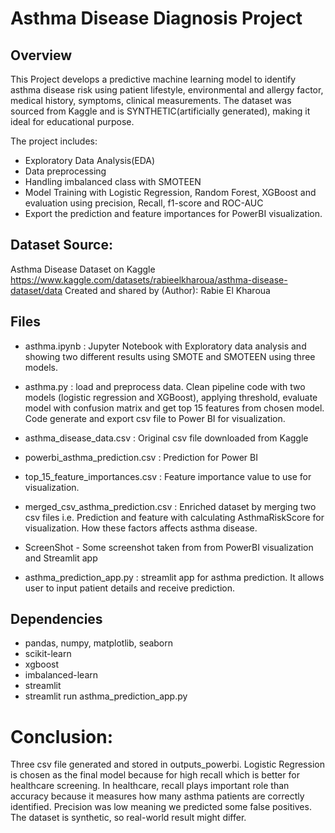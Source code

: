# Asthma Disease Diagnosis Project

## Overview

This Project develops a predictive machine learning model to identify asthma disease risk using patient lifestyle, environmental and allergy factor, medical history, symptoms, clinical measurements. The dataset was sourced from Kaggle and is SYNTHETIC(artificially generated), making it ideal for educational purpose.

The project includes:
- Exploratory Data Analysis(EDA) 
- Data preprocessing
- Handling imbalanced class with SMOTEEN
- Model Training with Logistic Regression, Random Forest, XGBoost and evaluation using precision, Recall, f1-score and ROC-AUC 
- Export the prediction and feature importances for PowerBI visualization.

## Dataset Source:

Asthma Disease Dataset on Kaggle https://www.kaggle.com/datasets/rabieelkharoua/asthma-disease-dataset/data
Created and shared by (Author): Rabie El Kharoua

## Files

- asthma.ipynb : Jupyter Notebook with Exploratory data analysis and showing two different results using SMOTE and SMOTEEN using three models.

- asthma.py : load and preprocess data. Clean pipeline code with two models (logistic regression and XGBoost), applying threshold, evaluate model with confusion matrix and get top 15 features from chosen model. Code generate and export csv file to Power BI for visualization.

- asthma_disease_data.csv : Original csv file downloaded from Kaggle
- powerbi_asthma_prediction.csv : Prediction for Power BI
- top_15_feature_importances.csv : Feature importance value to use for visualization.
- merged_csv_asthma_prediction.csv : Enriched dataset by merging two csv files i.e. Prediction and feature with calculating AsthmaRiskScore for visualization. How these factors affects asthma disease.
- ScreenShot - Some screenshot taken from from PowerBI visualization and Streamlit app 
- asthma_prediction_app.py : streamlit app for asthma prediction. It allows user to input patient details and receive prediction.  

## Dependencies

- pandas, numpy, matplotlib, seaborn
- scikit-learn
- xgboost
- imbalanced-learn
- streamlit
- streamlit run asthma_prediction_app.py

# Conclusion:

Three csv file generated and stored in outputs_powerbi. Logistic Regression is chosen as the final model because for high recall which is better for healthcare screening. In healthcare, recall plays important role than accuracy because it measures how many asthma patients are correctly identified. Precision was low meaning we predicted some false positives. The dataset is synthetic, so real-world result might differ.  




